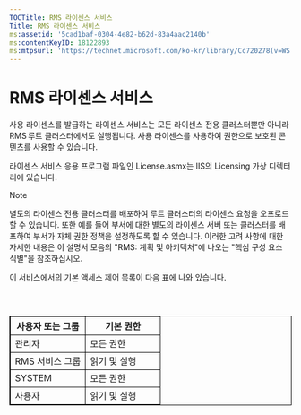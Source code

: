 ```yaml
---
TOCTitle: RMS 라이센스 서비스
Title: RMS 라이센스 서비스
ms:assetid: '5cad1baf-0304-4e82-b62d-83a4aac2140b'
ms:contentKeyID: 18122893
ms:mtpsurl: 'https://technet.microsoft.com/ko-kr/library/Cc720278(v=WS.10)'
---
```


RMS 라이센스 서비스
===================

사용 라이센스를 발급하는 라이센스 서비스는 모든 라이센스 전용 클러스터뿐만 아니라 RMS 루트 클러스터에서도 실행됩니다. 사용 라이센스를 사용하여 권한으로 보호된 콘텐츠를 사용할 수 있습니다.

라이센스 서비스 응용 프로그램 파일인 License.asmx는 IIS의 Licensing 가상 디렉터리에 있습니다.

> [!Note]  
> 별도의 라이센스 전용 클러스터를 배포하여 루트 클러스터의 라이센스 요청을 오프로드할 수 있습니다. 또한 예를 들어 부서에 대한 별도의 라이센스 서버 또는 클러스터를 배포하여 부서가 자체 권한 정책을 설정하도록 할 수 있습니다. 이러한 고려 사항에 대한 자세한 내용은 이 설명서 모음의 "RMS: 계획 및 아키텍처"에 나오는 "핵심 구성 요소 식별"을 참조하십시오. 

이 서비스에서의 기본 액세스 제어 목록이 다음 표에 나와 있습니다.

###  

 
<table style="border:1px solid black;">
<colgroup>
<col width="50%" />
<col width="50%" />
</colgroup>
<thead>
<tr class="header">
<th style="border:1px solid black;" >사용자 또는 그룹</th>
<th style="border:1px solid black;" >기본 권한</th>
</tr>
</thead>
<tbody>
<tr class="odd">
<td style="border:1px solid black;">관리자</td>
<td style="border:1px solid black;">모든 권한</td>
</tr>
<tr class="even">
<td style="border:1px solid black;">RMS 서비스 그룹</td>
<td style="border:1px solid black;">읽기 및 실행</td>
</tr>
<tr class="odd">
<td style="border:1px solid black;">SYSTEM</td>
<td style="border:1px solid black;">모든 권한</td>
</tr>
<tr class="even">
<td style="border:1px solid black;">사용자</td>
<td style="border:1px solid black;">읽기 및 실행</td>
</tr>
</tbody>
</table>
